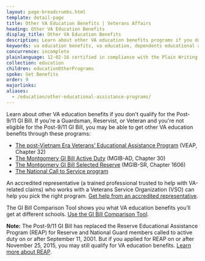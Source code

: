 ```yaml
---
layout: page-breadcrumbs.html
template: detail-page
title: Other VA Education Benefits | Veterans Affairs
heading: Other VA Education Benefits
display_title: Other VA Education Benefits
description: Learn about other VA education benefits programs if you don't qualify for the Post-9/11 GI Bill. You may still be eligible for education assistance programs like the Montgomery GI Bill and the post-Vietnam era Veterans' Educational Assistance Program. 
keywords: va education benefits, va education, dependents educational assistance program, education assistance program, veterans educational assistance program, veterans education assistance program, department of veterans affairs education programs, veterans education programs
concurrence: incomplete
plainlanguage: 12-02-16 certified in compliance with the Plain Writing Act
collection: education
children: educationOtherPrograms
spoke: Get Benefits
order: 9
majorlinks:
aliases:
  - /education/other-educational-assistance-programs/
---
```


<div class="va-introtext">

Learn about other VA education benefits if you don't qualify for the Post-9/11 GI Bill. If you’re a Guardsman, Reservist, or Veteran and you're not eligible for the Post-9/11 GI Bill, you may be able to get other VA education benefits through these programs:

</div>

- [The post-Vietnam Era Veterans’ Educational Assistance Program](/education/other-va-education-benefits/veap/) (VEAP, Chapter 32)
- [The Montgomery GI Bill Active Duty](/education/about-gi-bill-benefits/montgomery-active-duty/) (MGIB-AD, Chapter 30)
- [The Montgomery GI Bill Selected Reserve](/education/about-gi-bill-benefits/montgomery-selected-reserve/) (MGIB-SR, Chapter 1606)
- [The National Call to Service program](/education/other-va-education-benefits/national-call-to-service-program/)

An accredited representative (a trained professional trusted to help with VA-related claims) who works with a Veterans Service Organization (VSO) can help you pick the right program. [Get help from an accredited representative](/disability/get-help-filing-claim/).

The GI Bill Comparison Tool shows you what VA education benefits you’ll get at different schools. [Use the GI Bill Comparison Tool](/gi-bill-comparison-tool).

**Note:** The Post-9/11 GI Bill has replaced the Reserve Educational Assistance Program (REAP) for Reserve and National Guard members called to active duty on or after September 11, 2001. But if you applied for REAP on or after November 25, 2015, you may still qualify for VA education benefits. [Learn more about REAP](/education/other-va-education-benefits/reap/).
